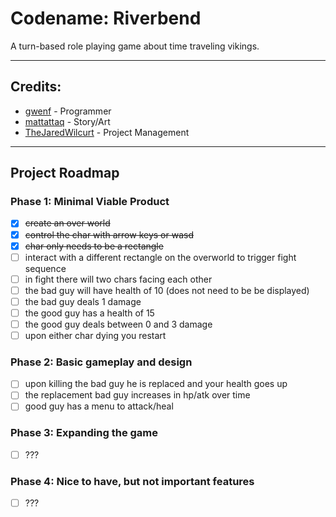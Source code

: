 # Codename: Riverbend

A turn-based role playing game about time traveling vikings.

* * *

## Credits:

* [gwenf](https://github.com/gwenf) - Programmer
* [mattattaq](https://github.com/mattattaq) - Story/Art
* [TheJaredWilcurt](https://github.com/TheJaredWilcurt) - Project Management

* * *

## Project Roadmap

### Phase 1: Minimal Viable Product

* [x] ~~create an over world~~
* [x] ~~control the char with arrow keys or wasd~~
* [x] ~~char only needs to be a rectangle~~
* [ ] interact with a different rectangle on the overworld to trigger fight sequence
* [ ] in fight there will two chars facing each other
* [ ] the bad guy will have health of 10 (does not need to be be displayed)
* [ ] the bad guy deals 1 damage
* [ ] the good guy has a health of 15
* [ ] the good guy deals between 0 and 3 damage
* [ ] upon either char dying you restart

### Phase 2: Basic gameplay and design

* [ ] upon killing the bad guy he is replaced and your health goes up
* [ ] the replacement bad guy increases in hp/atk over time
* [ ] good guy has a menu to attack/heal

### Phase 3: Expanding the game

* [ ] ???

### Phase 4: Nice to have, but not important features

* [ ] ???
